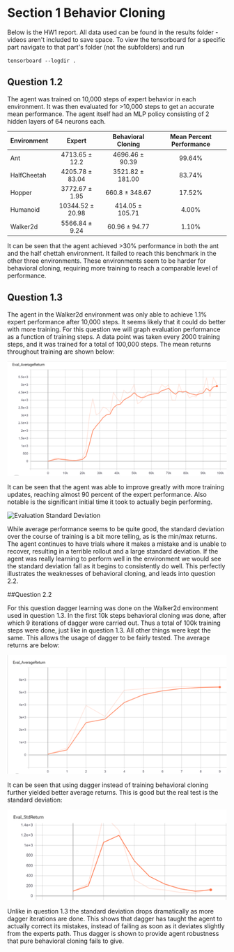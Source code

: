 # Section 1 Behavior Cloning

Below is the HW1 report. All data used can be found in the results folder - videos aren't included to save space. To view the tensorboard for a specific part navigate to that part's folder (not the subfolders) and run 
```commandline
tensorboard --logdir .
```

## Question 1.2

The agent was trained on 10,000 steps of expert behavior in each environment. It was then evaluated for >10,000 steps to get an accurate mean performance. The agent itself had an MLP policy consisting of 2 hidden layers of 64 neurons each. 

| Environment |      Expert      | Behavioral Cloning | Mean Percent Performance |
|-------------|:----------------:|:------------------:|:------------------------:|
| Ant         |  4713.65 ± 12.2  |   4696.46 ± 90.39  |          99.64%          |
| HalfCheetah |  4205.78 ± 83.04 |  3521.82 ± 181.00  |          83.74%          |
| Hopper      |  3772.67 ± 1.95  |   660.8 ± 348.67   |          17.52%          |
| Humanoid    | 10344.52 ± 20.98 |   414.05 ± 105.71  |           4.00%          |
| Walker2d    |  5566.84 ± 9.24  |    60.96 ± 94.77   |           1.10%          |

It can be seen that the agent achieved >30% performance in both the ant and the half chettah environment. It failed to reach this benchmark in the other three environments. These environments seem to be harder for behavioral cloning, requiring more training to reach a comparable level of performance.

## Question 1.3

The agent in the Walker2d environment was only able to achieve 1.1% expert performance after 10,000 steps. It seems likely that it could do better with more training. For this question we will graph evaluation performance as a function of training steps. A data point was taken every 2000 training steps, and it was trained for a total of 100,000 steps. The mean returns throughout training are shown below:

![Evaluation Average](results/Q1-3/bc-eval-avg.PNG)

It can be seen that the agent was able to improve greatly with more training updates, reaching almost 90 percent of the expert performance. Also notable is the significant initial time it took to actually begin performing.

![Evaluation Standard Deviation](results/bc-eval-std.PNG)

While average performance seems to be quite good, the standard deviation over the course of training is a bit more telling, as is the min/max returns. The agent continues to have trials where it makes a mistake and is unable to recover, resulting in a terrible rollout and a large standard deviation. If the agent was really learning to perform well in the environment we would see the standard deviation fall as it begins to consistently do well. This perfectly illustrates the weaknesses of behavioral cloning, and leads into question 2.2.

##Question 2.2

For this question dagger learning was done on the Walker2d environment used in question 1.3. In the first 10k steps behavioral cloning was done, after which 9 iterations of dagger were carried out. Thus a total of 100k training steps were done, just like in question 1.3. All other things were kept the same. This allows the usage of dagger to be fairly tested. The average returns are below:

![Evaluation Average](results/Q2-2/dagger-eval-avg.PNG)

It can be seen that using dagger instead of training behavioral cloning further yielded better average returns. This is good but the real test is the standard deviation:

![Evaluation Standard Deviation](results/Q2-2/dagger-eval-std.PNG)

Unlike in question 1.3 the standard deviation drops dramatically as more dagger iterations are done. This shows that dagger has taught the agent to actually correct its mistakes, instead of failing as soon as it deviates slightly from the experts path. Thus dagger is shown to provide agent robustness that pure behavioral cloning fails to give.
